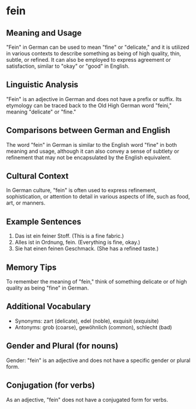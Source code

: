 # fein
## Meaning and Usage
"Fein" in German can be used to mean "fine" or "delicate," and it is utilized in various contexts to describe something as being of high quality, thin, subtle, or refined. It can also be employed to express agreement or satisfaction, similar to "okay" or "good" in English.

## Linguistic Analysis
"Fein" is an adjective in German and does not have a prefix or suffix. Its etymology can be traced back to the Old High German word "feini," meaning "delicate" or "fine."

## Comparisons between German and English
The word "fein" in German is similar to the English word "fine" in both meaning and usage, although it can also convey a sense of subtlety or refinement that may not be encapsulated by the English equivalent.

## Cultural Context
In German culture, "fein" is often used to express refinement, sophistication, or attention to detail in various aspects of life, such as food, art, or manners.

## Example Sentences
1. Das ist ein feiner Stoff. (This is a fine fabric.)
2. Alles ist in Ordnung, fein. (Everything is fine, okay.)
3. Sie hat einen feinen Geschmack. (She has a refined taste.)

## Memory Tips
To remember the meaning of "fein," think of something delicate or of high quality as being "fine" in German.

## Additional Vocabulary
- Synonyms: zart (delicate), edel (noble), exquisit (exquisite)
- Antonyms: grob (coarse), gewöhnlich (common), schlecht (bad)

## Gender and Plural (for nouns)
Gender: "fein" is an adjective and does not have a specific gender or plural form.

## Conjugation (for verbs)
As an adjective, "fein" does not have a conjugated form for verbs.